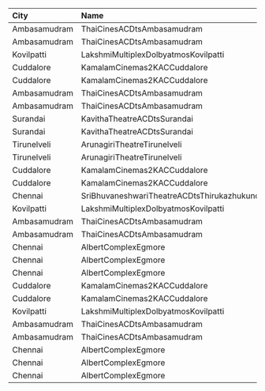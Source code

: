 | City         | Name                                          |  Time | Type            | Price | Capacity | Booked |
| :----------- | :-------------------------------------------- | ----: | :-------------- | ----: | -------: | -----: |
| Ambasamudram | ThaiCinesACDtsAmbasamudram                    | 08:00 | BalconyNonAC    |   80₹ |      213 |      0 |
| Ambasamudram | ThaiCinesACDtsAmbasamudram                    | 08:00 | ACClass         |  100₹ |      136 |      0 |
| Kovilpatti   | LakshmiMultiplexDolbyatmosKovilpatti          | 10:30 | Platinum        |  120₹ |      208 |    104 |
| Cuddalore    | KamalamCinemas2KACCuddalore                   | 10:45 | FirstClass      |  130₹ |      287 |    144 |
| Cuddalore    | KamalamCinemas2KACCuddalore                   | 10:45 | SecondClass     |  100₹ |      150 |     75 |
| Ambasamudram | ThaiCinesACDtsAmbasamudram                    | 11:00 | BalconyNonAC    |   80₹ |      213 |      0 |
| Ambasamudram | ThaiCinesACDtsAmbasamudram                    | 11:00 | ACClass         |  100₹ |      136 |      0 |
| Surandai     | KavithaTheatreACDtsSurandai                   | 11:15 | BoxAc           |   80₹ |       22 |      0 |
| Surandai     | KavithaTheatreACDtsSurandai                   | 11:15 | FirstClassNonAc |   60₹ |      114 |      0 |
| Tirunelveli  | ArunagiriTheatreTirunelveli                   | 11:30 | ACBoxA          |  130₹ |       35 |      0 |
| Tirunelveli  | ArunagiriTheatreTirunelveli                   | 11:30 | FirstClassNonAC |  100₹ |      534 |      0 |
| Cuddalore    | KamalamCinemas2KACCuddalore                   | 14:15 | FirstClass      |  130₹ |      287 |    144 |
| Cuddalore    | KamalamCinemas2KACCuddalore                   | 14:15 | SecondClass     |  100₹ |      150 |     75 |
| Chennai      | SriBhuvaneshwariTheatreACDtsThirukazhukundram | 14:30 | FirstClass      |  100₹ |      418 |     20 |
| Kovilpatti   | LakshmiMultiplexDolbyatmosKovilpatti          | 14:30 | Platinum        |  120₹ |      208 |    104 |
| Ambasamudram | ThaiCinesACDtsAmbasamudram                    | 14:30 | BalconyNonAC    |   80₹ |      213 |      0 |
| Ambasamudram | ThaiCinesACDtsAmbasamudram                    | 14:30 | ACClass         |  100₹ |      136 |      0 |
| Chennai      | AlbertComplexEgmore                           | 15:00 | FirstClass      |   95₹ |      158 |    102 |
| Chennai      | AlbertComplexEgmore                           | 15:00 | SecondClass     |   75₹ |       84 |     42 |
| Chennai      | AlbertComplexEgmore                           | 15:00 | ThirdClass      |   50₹ |       28 |     14 |
| Cuddalore    | KamalamCinemas2KACCuddalore                   | 18:15 | FirstClass      |  130₹ |      287 |    144 |
| Cuddalore    | KamalamCinemas2KACCuddalore                   | 18:15 | SecondClass     |  100₹ |      150 |     75 |
| Kovilpatti   | LakshmiMultiplexDolbyatmosKovilpatti          | 18:30 | Platinum        |  120₹ |      208 |    104 |
| Ambasamudram | ThaiCinesACDtsAmbasamudram                    | 18:30 | BalconyNonAC    |   80₹ |      213 |      0 |
| Ambasamudram | ThaiCinesACDtsAmbasamudram                    | 18:30 | ACClass         |  100₹ |      136 |      0 |
| Chennai      | AlbertComplexEgmore                           | 18:30 | FirstClass      |   95₹ |      158 |    102 |
| Chennai      | AlbertComplexEgmore                           | 18:30 | SecondClass     |   75₹ |       84 |     42 |
| Chennai      | AlbertComplexEgmore                           | 18:30 | ThirdClass      |   50₹ |       28 |     14 |
